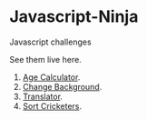 # Javascript-Ninja

Javascript challenges

See them live here.

1.  [Age Calculator](https://peaceful-sinoussi-047550.netlify.app/).
2.  [Change Background](https://priceless-meitner-857f50.netlify.app/).
3.  [Translator](https://practical-murdock-02f8d8.netlify.app/).
4.  [Sort Cricketers](https://app.netlify.com/sites/quizzical-davinci-4581e3/overview).
